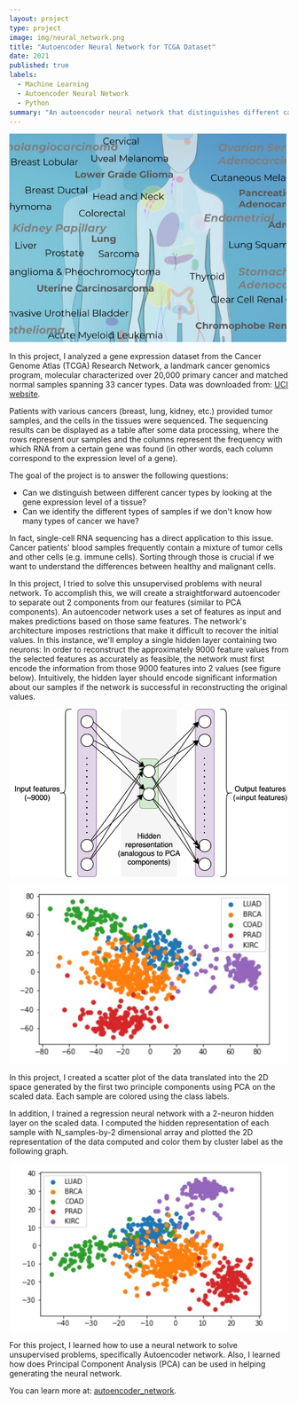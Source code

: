 ```yaml
---
layout: project
type: project
image: img/neural_network.png
title: "Autoencoder Neural Network for TCGA Dataset"
date: 2021
published: true
labels:
  - Machine Learning
  - Autoencoder Neural Network
  - Python
summary: "An autoencoder neural network that distinguishes different cancer types."
---
```




<img width="500px" 
     class="rounded float-start pe-4" 
     src="../img/cancers_labeled.jpg" >
     
In this project, I analyzed a gene expression dataset from the Cancer Genome Atlas (TCGA) Research Network, a landmark cancer genomics program, molecular characterized over 20,000 primary cancer and matched normal samples spanning 33 cancer types. Data was downloaded from: [UCI website](https://archive.ics.uci.edu/ml/datasets/gene+expression+cancer+RNA-Seq).

Patients with various cancers (breast, lung, kidney, etc.) provided tumor samples, and the cells in the tissues were sequenced. The sequencing results can be displayed as a table after some data processing, where the rows represent our samples and the columns represent the frequency with which RNA from a certain gene was found (in other words, each column correspond to the expression level of a gene).

The goal of the project is to answer the following questions:
- Can we distinguish between different cancer types by looking at the gene expression level of a tissue?
- Can we identify the different types of samples if we don't know how many types of cancer we have?

In fact, single-cell RNA sequencing has a direct application to this issue. Cancer patients' blood samples frequently contain a mixture of tumor cells and other cells (e.g. immune cells). Sorting through those is crucial if we want to understand the differences between healthy and malignant cells.

In this project, I tried to solve this unsupervised problems with neural network. To accomplish this, we will create a straightforward autoencoder to separate out 2 components from our features (similar to PCA components). An autoencoder network uses a set of features as input and makes predictions based on those same features. The network's architecture imposes restrictions that make it difficult to recover the initial values. In this instance, we'll employ a single hidden layer containing two neurons: In order to reconstruct the approximately 9000 feature values from the selected features as accurately as feasible, the network must first encode the information from those 9000 features into 2 values (see figure below). Intuitively, the hidden layer should encode significant information about our samples if the network is successful in reconstructing the original values.

<img width="600px" 
     align="center" 
     class="rounded float-start pe-4" 
     src="../img/autoencoder.png" >

<img width="700px"
align="center"
class="img-thumbnail"
src="../img/PCA.jpg" >

In this project, I created a scatter plot of the data translated into the 2D space generated by the first two principle components using PCA on the scaled data. Each sample are colored using the class labels.

In addition, I trained a regression neural network with a 2-neuron hidden layer on the scaled data. I computed the hidden representation of each sample with N_samples-by-2 dimensional array and plotted the 2D representation of the data computed and color them by cluster label as the following graph.

<p align="center">
  <img width="500px" 
     align="center"
     class="img-fluid"
     src="../img/hidden_features.jpg" >
</p>

For this project, I learned how to use a neural network to solve unsupervised problems, specifically Autoencoder network. Also, I learned how does Principal Component Analysis (PCA) can be used in helping generating the neural network.


You can learn more at: [autoencoder_network](https://github.com/ZianZengUH/autoencoder_for_TCGA).









